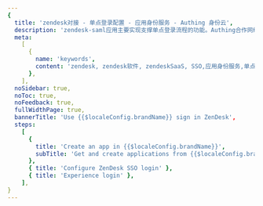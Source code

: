 ```yaml
---
{
  title: 'zendesk对接 - 单点登录配置 - 应用身份服务 - Authing 身份云',
  description: 'zendesk-saml应用主要实现支撑单点登录流程的功能。Authing合作网络提供 zendesk对接，单点登录，SSO，实现应用的快捷登录、免密登录，提升员工办公体验、增强用户体验，增强企业数字化服务水平。',
  meta:
    [
      {
        name: 'keywords',
        content: 'zendesk, zendesk软件, zendeskSaaS, SSO,应用身份服务,单点登录配置,Authing身份云',
      },
    ],
  noSidebar: true,
  noToc: true,
  noFeedback: true,
  fullWidthPage: true,
  bannerTitle: 'Use {{$localeConfig.brandName}} sign in ZenDesk',
  steps:
    [
      {
        title: 'Create an app in {{$localeConfig.brandName}}',
        subTitle: 'Get and create applications from {{$localeConfig.brandName}} application',
      },
      { title: 'Configure ZenDesk SSO login' },
      { title: 'Experience login' },
    ],
}
---
```


<IntegrationDetail/>
